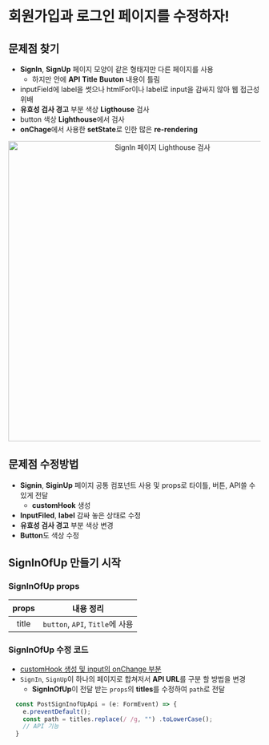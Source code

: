 # 회원가입과 로그인 페이지를 수정하자!
## 문제점 찾기
- **SignIn**, **SignUp** 페이지 모양이 같은 형태지만 다른 페이지를 사용
  - 하지만 안에 **API** **Title** **Buuton** 내용이 틀림
- inputField에 label을 썻으나 htmlFor이나 label로 input을 감싸지 않아 웹 접근성 위배
- **유효성 검사 경고** 부분 색상 **Ligthouse** 검사
- button 색상 **Lighthouse**에서 검사
- **onChage**에서 사용한 **setState**로 인한 많은 **re-rendering**
<div align="center">
  <img src="https://github.com/codingjwp/mindpalace/assets/113403155/6c7dfcb4-7029-4b51-bf72-eed2dc4098ce" width="600px" alt="SignIn 페이지 Lighthouse 검사" />
</div>

## 문제점 수정방법
- **Signin**, **SiginUp** 페이지 공통 컴포넌트 사용 및 props로 타이틀, 버튼, API쓸 수있게 전달
  - **customHook** 생성
- **InputFiled**, **label** 감싸 놓은 상태로 수정
- **유효성 검사 경고** 부분 색상 변경
- **Button**도 색상 수정

## SignInOfUp 만들기 시작
### SignInOfUp props
|props|내용 정리|
|:---:|---|
|title|`button`, `API`, `Title`에 사용|

### SignInOfUp 수정 코드
- [customHook 생성 및 input의 onChange 부분](./05.sub-유효성%20검사를%20위한%20CustomHook%20수정.md)
- `SignIn`, `SignUp`이 하나의 페이지로 합쳐저서 **API URL**를 구분 할 방법을 변경
  - **SignInOfUp**이 전달 받는 `props`의 **titles**를 수정하여 `path`로 전달
```typescript
  const PostSignInofUpApi = (e: FormEvent) => {
    e.preventDefault();
    const path = titles.replace(/ /g, "") .toLowerCase();
    // API 기능
  }
``` 
